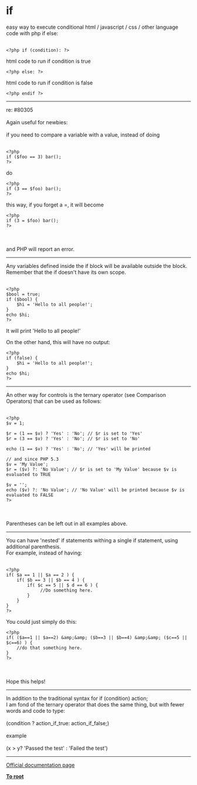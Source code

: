 # if



easy way to execute conditional html / javascript / css / other language code with php if else:<br><br>

```
<?php if (condition): ?>
```


html code to run if condition is true



```
<?php else: ?>
```


html code to run if condition is false



```
<?php endif ?>
```
  

---

re: #80305<br><br>Again useful for newbies:<br><br>if you need to compare a variable with a value, instead of doing<br><br>

```
<?php
if ($foo == 3) bar();
?>
```


do



```
<?php
if (3 == $foo) bar();
?>
```


this way, if you forget a =, it will become



```
<?php
if (3 = $foo) bar();
?>
```
<br><br>and PHP will report an error.  

---

Any variables defined inside the if block will be available outside the block. Remember that the if doesn&apos;t have its own scope.<br><br>

```
<?php
$bool = true;
if ($bool) {
    $hi = 'Hello to all people!';
}
echo $hi;
?>
```


It will print 'Hello to all people!'

On the other hand, this will have no output:



```
<?php
if (false) {
    $hi = 'Hello to all people!';
}
echo $hi;
?>
```
  

---

An other way for controls is the ternary operator (see Comparison Operators) that can be used as follows:<br><br>

```
<?php
$v = 1;

$r = (1 == $v) ? 'Yes' : 'No'; // $r is set to 'Yes'
$r = (3 == $v) ? 'Yes' : 'No'; // $r is set to 'No'

echo (1 == $v) ? 'Yes' : 'No'; // 'Yes' will be printed

// and since PHP 5.3
$v = 'My Value';
$r = ($v) ?: 'No Value'; // $r is set to 'My Value' because $v is evaluated to TRUE

$v = '';
echo ($v) ?: 'No Value'; // 'No Value' will be printed because $v is evaluated to FALSE
?>
```
<br><br>Parentheses can be left out in all examples above.  

---

You can have &apos;nested&apos; if statements withing a single if statement, using additional parenthesis.<br>For example, instead of having:<br><br>

```
<?php
if( $a == 1 || $a == 2 ) {
    if( $b == 3 || $b == 4 ) {
        if( $c == 5 || $ d == 6 ) {
             //Do something here.
        }
    }
}
?>
```


You could just simply do this:



```
<?php
if( ($a==1 || $a==2) &amp;&amp; ($b==3 || $b==4) &amp;&amp; ($c==5 || $c==6) ) {
    //do that something here.
}
?>
```
<br><br>Hope this helps!  

---

In addition to the traditional syntax for if (condition) action;<br>I am fond of the ternary operator that does the same thing, but with fewer words and code to type:<br><br>(condition ? action_if_true: action_if_false;)<br><br>example<br><br>(x &gt; y? &apos;Passed the test&apos; : &apos;Failed the test&apos;)  

---

[Official documentation page](https://www.php.net/manual/en/control-structures.if.php)

**[To root](/README.md)**